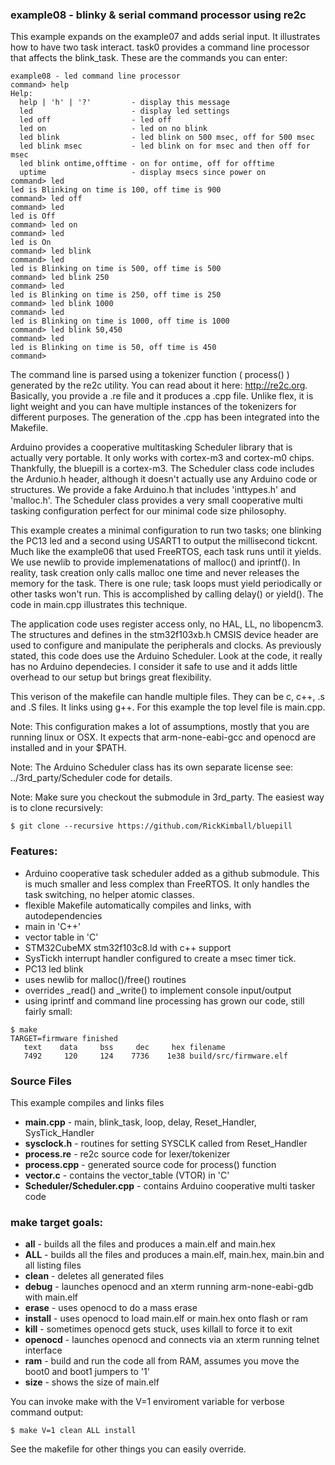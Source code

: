 ### example08 - blinky & serial command processor using re2c

This example expands on the example07 and adds serial input.  It illustrates how to have two task interact. task0 provides a command line processor that affects the blink_task. These are the commands you can enter:

```
example08 - led command line processor
command> help
Help:
  help | 'h' | '?'         - display this message
  led                      - display led settings
  led off                  - led off
  led on                   - led on no blink
  led blink                - led blink on 500 msec, off for 500 msec
  led blink msec           - led blink on for msec and then off for msec
  led blink ontime,offtime - on for ontime, off for offtime
  uptime                   - display msecs since power on
command> led
led is Blinking on time is 100, off time is 900
command> led off
command> led
led is Off
command> led on
command> led
led is On
command> led blink
command> led
led is Blinking on time is 500, off time is 500
command> led blink 250
command> led
led is Blinking on time is 250, off time is 250
command> led blink 1000
command> led
led is Blinking on time is 1000, off time is 1000
command> led blink 50,450
command> led
led is Blinking on time is 50, off time is 450
command>
```
The command line is parsed using a tokenizer function ( process() ) generated by the re2c utility. You can read about it here:
http://re2c.org. Basically, you provide a .re file and it produces a .cpp file.  Unlike flex, it is light weight and you can have multiple instances of the tokenizers for different purposes.  The generation of the .cpp has been integrated into the Makefile.

Arduino provides a cooperative multitasking Scheduler library that is actually very portable. It only works with cortex-m3 and cortex-m0 chips. Thankfully, the bluepill is a cortex-m3.  The Scheduler class code includes the Ardunio.h header, although it doesn't actually use any Arduino code or structures. We provide a fake Arduino.h that includes 'inttypes.h' and 'malloc.h'. The Scheduler class provides a very small cooperative multi tasking configuration perfect for our minimal code size philosophy.

This example creates a minimal configuration to run two tasks; one blinking the PC13 led and a second using USART1 to output the millisecond tickcnt. Much like the example06 that used FreeRTOS, each task runs until it yields.  We use newlib to provide implemenatations of malloc() and iprintf().  In reality, task creation only calls malloc one time and never releases the memory for the task.  There is one rule; task loops must yield periodically or other tasks won't run. This is accomplished by calling delay() or yield().  The code in main.cpp illustrates this technique. 

The application code uses register access only, no HAL, LL, no libopencm3. The structures and defines in the stm32f103xb.h CMSIS device header are used to configure and manipulate the peripherals and clocks.  As previously stated, this code does use the Arduino Scheduler. Look at the code, it really has no Arduino dependecies. I consider it safe to use and it adds little overhead to our setup but brings great flexibility.

This verison of the makefile can handle multiple files. They can be c, c++, .s and .S files.  It links using g++. For this example the top level file is main.cpp.

Note: This configuration makes a lot of assumptions, mostly that you are running linux or OSX. It expects that arm-none-eabi-gcc and openocd are installed and in your $PATH.

Note: The Arduino Scheduler class has its own separate license see: ../3rd_party/Scheduler code for details.

Note: Make sure you checkout the submodule in 3rd_party. The easiest way is to clone recursively:
```
$ git clone --recursive https://github.com/RickKimball/bluepill
```

### Features:

* Arduino cooperative task scheduler added as a github submodule. This is much smaller and less complex than FreeRTOS. It only handles the task switching, no helper atomic classes.
* flexible Makefile automatically compiles and links, with autodependencies
* main in 'C++'
* vector table in 'C'
* STM32CubeMX stm32f103c8.ld with c++ support
* SysTickh interrupt handler configured to create a msec timer tick.
* PC13 led blink
* uses newlib for malloc()/free() routines
* overrides _read() and _write() to implement console input/output
* using iprintf and command line processing has grown our code, still fairly small:
```
$ make
TARGET=firmware finished
   text	   data	    bss	    dec	    hex	filename
   7492	    120	    124	   7736	   1e38	build/src/firmware.elf

```
### Source Files
This example compiles and links files 

  * **main.cpp** - main, blink_task, loop, delay, Reset_Handler, SysTick_Handler
  * **sysclock.h** - routines for setting SYSCLK called from Reset_Handler
  * **process.re** - re2c source code for lexer/tokenizer
  * **process.cpp** - generated source code for process() function
  * **vector.c** - contains the vector_table (VTOR) in 'C'
  * **Scheduler/Scheduler.cpp** - contains Arduino cooperative multi tasker code

### make target goals:

* **all** - builds all the files and produces a main.elf and main.hex
* **ALL** - builds all the files and produces a main.elf, main.hex, main.bin and all listing files
* **clean** - deletes all generated files
* **debug** - launches openocd and an xterm running arm-none-eabi-gdb with main.elf
* **erase** - uses openocd to do a mass erase
* **install** - uses openocd to load main.elf or main.hex onto flash or ram
* **kill** - sometimes openocd gets stuck, uses killall to force it to exit
* **openocd** - launches openocd and connects via an xterm running telnet interface
* **ram** - build and run the code all from RAM, assumes you move the boot0 and boot1 jumpers to '1'
* **size** - shows the size of main.elf

You can invoke make with the V=1 enviroment variable for verbose command output:

`$ make V=1 clean ALL install
`

See the makefile for other things you can easily override.
